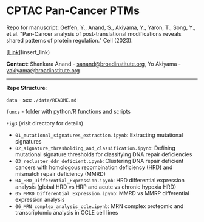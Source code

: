 # CPTAC Pan-Cancer PTMs

Repo for manuscript:
Geffen, Y., Anand, S., Akiyama, Y., Yaron, T., Song, Y., et al. "Pan-Cancer analysis of post-translational modifications reveals shared patterns of protein regulation." Cell (2023).

[[Link](https://www.cell.com/cell/fulltext/S0092-8674(23)00781-X)](insert_link)

__Contact__: Shankara Anand - sanand@broadinstitute.org, Yo Akiyama - yakiyama@broadinstitute.org

---

**Repo Structure**:

`data` - see `./data/README.md`

`funcs` - folder with python/R functions and scripts

`Fig3` (visit directory for details)
* `01_mutational_signatures_extraction.ipynb`: Extracting mutational signatures
* `02_signature_thresholding_and_classification.ipynb`: Defining mutational signature thresholds for classifying DNA repair deficiencies
* `03_recluster_ddr_deficient.ipynb`: Clustering DNA repair deficient cancers with homologous recombination deficiency (HRD) and mismatch repair deficiency (MMRD)
* `04_HRD_Differential_Expression.ipynb`:  HRD differential expression analysis (global HRD vs HRP and acute vs chronic hypoxia HRD)
* `05_MMRD_Differential_Expression.ipynb`: MMRD vs MMRP differential expression analysis
* `06_MRN_complex_analysis_ccle.ipynb`: MRN complex proteomic and transcriptomic analysis in CCLE cell lines
